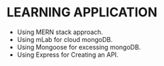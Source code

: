 # LEARNING APPLICATION
- Using MERN stack approach.
- Using mLab for cloud mongoDB.
- Using Mongoose for excessing mongoDB.
- Using Express for Creating an API.

